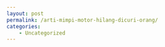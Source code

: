 ```yaml
---
layout: post
permalink: /arti-mimpi-motor-hilang-dicuri-orang/
categories:
    - Uncategorized
---
```


